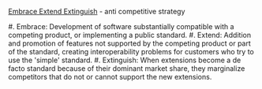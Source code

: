 [Embrace Extend Extinguish](https://en.wikipedia.org/wiki/Embrace,_extend_and_extinguish) - anti competitive strategy 

#. Embrace: Development of software substantially compatible with a competing product, or implementing a public standard.
#. Extend: Addition and promotion of features not supported by the competing product or part of the standard, creating interoperability problems for customers who try to use the 'simple' standard.
#. Extinguish: When extensions become a de facto standard because of their dominant market share, they marginalize competitors that do not or cannot support the new extensions.